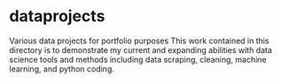 # dataprojects
Various data projects for portfolio purposes
This work contained in this directory is to demonstrate my current and expanding abilities with data science tools and methods including data scraping, cleaning, machine learning, and python coding.
